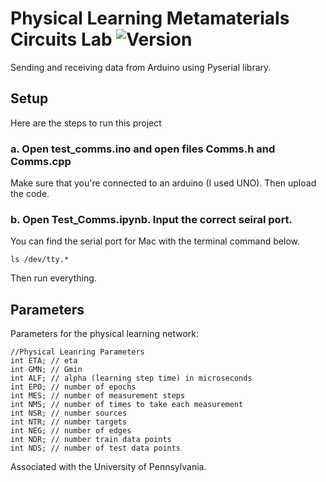 # Physical Learning Metamaterials Circuits Lab ![Version](https://img.shields.io/badge/version-2.0.0-blue)
Sending and receiving data from Arduino using Pyserial library. 

## Setup

Here are the steps to run this project

### a. Open test_comms.ino and open files Comms.h and Comms.cpp

Make sure that you're connected to an arduino (I used UNO). Then upload the code. 

### b. Open Test_Comms.ipynb. Input the correct seiral port. 

You can find the serial port for Mac with the terminal command below. 
```
ls /dev/tty.*
```
Then run everything. 

## Parameters

Parameters for the physical learning network: 

```
//Physical Leanring Parameters 
int ETA; // eta 
int GMN; // Gmin 
int ALF; // alpha (learning step time) in microseconds
int EPO; // number of epochs
int MES; // number of measurement steps
int NMS; // number of times to take each measurement
int NSR; // number sources
int NTR; // number targets 
int NEG; // number of edges
int NDR; // number train data points
int NDS; // number of test data points
```

Associated with the University of Pennsylvania. 
